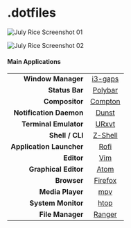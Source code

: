 # .dotfiles

![July Rice Screenshot 01](https://user-images.githubusercontent.com/28808441/43039687-01b5a094-8d33-11e8-98f1-e0a3c118dae4.png)

![July Rice Screenshot 02](https://user-images.githubusercontent.com/28808441/43039698-398bb260-8d33-11e8-917c-67add2de7ebf.png)

#### Main Applications

|                          |                                                  |
|-------------------------:|:------------------------------------------------:|
| **Window Manager**       | [i3-gaps](https://github.com/Airblader/i3)       |
| **Status Bar**           | [Polybar](https://github.com/jaagr/polybar)      |
| **Compositor**           | [Compton](https://github.com/chjj/compton)       |
| **Notification Daemon**  | [Dunst](https://github.com/dunst-project/dunst)  |
| **Terminal Emulator**    | [URxvt](https://github.com/exg/rxvt-unicode)     |
| **Shell / CLI**          | [Z-Shell](https://github.com/zsh-users/zsh)      |
| **Application Launcher** | [Rofi](https://github.com/DaveDavenport/rofi)    |
| **Editor**               | [Vim](https://github.com/vim/vim)                |
| **Graphical Editor**     | [Atom](https://atom.io)                          |
| **Browser**              | [Firefox](https://www.mozilla.org/en-US/firefox) |
| **Media Player**         | [mpv](https://github.com/mpv-player/mpv)         |
| **System Monitor**       | [htop](https://github.com/hishamhm/htop)         |
| **File Manager**         | [Ranger](https://github.com/ranger/ranger)       |

<!-- Keybinds -->
<!-- notes on functionality (ctrl-t) -->
<!-- credits section -->
